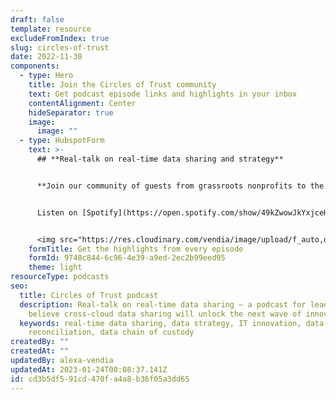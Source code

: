 ```yaml
---
draft: false
template: resource
excludeFromIndex: true
slug: circles-of-trust
date: 2022-11-30
components:
  - type: Hero
    title: Join the Circles of Trust community
    text: Get podcast episode links and highlights in your inbox
    contentAlignment: Center
    hideSeparator: true
    image:
      image: ""
  - type: HubspotForm
    text: >-
      ## **Real-talk on real-time data sharing and strategy**


      **Join our community of guests from grassroots nonprofits to the Global 2000** as they talk with host Tim Zonca about IT innovation, real-time data sharing, and data strategy challenges and solutions in the Web3 world and beyond.


      Listen on [Spotify](https://open.spotify.com/show/49kZwowJkYxjceHIax2zxK) and [Apple Podcasts](https://podcasts.apple.com/us/podcast/circles-of-trust/id1645908970).[](https://open.spotify.com/show/49kZwowJkYxjceHIax2zxK)


      <img src="https://res.cloudinary.com/vendia/image/upload/f_auto,q_90/v1670278509/COT_d1fwyl.webp" alt="""" class="image-float-left" width="348" />
    formTitle: Get the highlights from every episode
    formId: 9748c844-6c96-4e39-a9ed-2ec2b99eed95
    theme: light
resourceType: podcasts
seo:
  title: Circles of Trust podcast
  description: Real-talk on real-time data sharing — a podcast for leaders who
    believe cross-cloud data sharing will unlock the next wave of innovation
  keywords: real-time data sharing, data strategy, IT innovation, data
    reconciliation, data chain of custody
createdBy: ""
createdAt: ""
updatedBy: alexa-vendia
updatedAt: 2023-01-24T00:08:37.141Z
id: cd3b5df5-91cd-470f-a4a8-b36f05a3dd65
---
```

